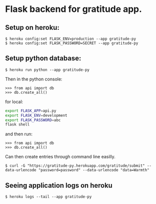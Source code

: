 # Flask backend for gratitude app.

## Setup on heroku:
```fish
$ heroku config:set FLASK_ENV=production --app gratitude-py
$ heroku config:set FLASK_PASSWORD=SECRET --app gratitude-py
```

## Setup python database:
```fish
$ heroku run python --app gratitude-py
```

Then in the python console:
```
>>> from api import db
>>> db.create_all()
```

for local:
```bash
export FLASK_APP=api.py
export FLASK_ENV=development
export FLASK_PASSWORD=abc
flask shell
```

and then run:
```
>>> from api import db
>>> db.create_all()
```


Can then create entries through command line easilly.
```fish
$ curl -G "https://gratitude-py.herokuapp.com/gratitude/submit" --data-urlencode "password=password" --data-urlencode "data=Warmth"
```


## Seeing application logs on heroku

```fish
$ heroku logs --tail --app gratitude-py
```
